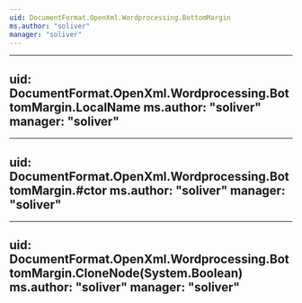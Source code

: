 ```yaml
---
uid: DocumentFormat.OpenXml.Wordprocessing.BottomMargin
ms.author: "soliver"
manager: "soliver"
---
```


---
uid: DocumentFormat.OpenXml.Wordprocessing.BottomMargin.LocalName
ms.author: "soliver"
manager: "soliver"
---

---
uid: DocumentFormat.OpenXml.Wordprocessing.BottomMargin.#ctor
ms.author: "soliver"
manager: "soliver"
---

---
uid: DocumentFormat.OpenXml.Wordprocessing.BottomMargin.CloneNode(System.Boolean)
ms.author: "soliver"
manager: "soliver"
---

